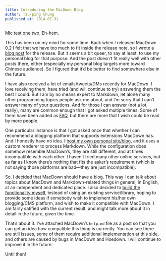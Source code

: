 ```yaml
---
title: Introducing the MacDown Blog
author: Tzu-ping Chung
published_at: 2014-07-31
---
```


Mic test one two. Eh-hem.

This has been on my mind for some time. Back when I released MacDown 0.2 I felt that we have too much to fit inside the release note, so I wrote a [blog post](https://uranusjr.com/blog/post/59/macdown-0.2/) for the release. But it seems a bit queer, to say at least, to use my personal blog for that purpose. And the post doesn’t fit really well with other posts there, either (especially my personal blog targets more toward Chinese audience). So I figured that it’d be better to find somewhere else in the future.

I have also received a lot of emails/tweets/DMs recently for MacDown. I love receiving them, have tried (and will continue to try) answering them the best I could. But I am by no means expert to Markdown, let alone many other programming  topics people ask me about, and I’m sorry that I can’t answer many of your questions. And for those I can answer (not a lot, really), many are common enough that I got asked multiple times. Some of them have been added as [FAQ](/faq/), but there are more that I wish could be read by more people.

One particular instance is that I got asked once that whether I can recommend a blogging platform that supports extensions MacDown has. And I honestly have no idea. I [host my own personal site/blog](https://github.com/uranusjr/uranusjr.com), and it uses a custom renderer to process Markdown. While the configuration does somehow resemble MacDown’s, they are still different, and at times incompatible with each other. I haven’t tried many other online services, but as far as I know there’s nothing that fits the asker’s requirement (which is not saying those platforms are bad—they are just incompatible).

So, I decided that MacDown should have a blog. This way I can talk about topics about MacDown and Markdown-related things in general, in English, at an independent and dedicated place. I also decided to [build the functionality myself](https://github.com/uranusjr/macdown-site/tree/master/blog), instead of using an existing service/library, hoping to provide some ideas if somebody wish to implement his/her own blogging/CMS platform, and wish to make it compatible with MacDown. I am fairly satified with the current result, and might talk more about it in detail in the future, given the time.

That’s about it. I’ve attached MacDown’s `help.md` file as a post so that you can get an idea how compatible this thing is currently. You can see there are still issues, some of them require additional implementation at this side, and others are caused by bugs in MacDown and Hoedown. I will continue to improve it in the future.

Until then!
